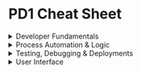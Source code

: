# PD1 Cheat Sheet

<details>
	<summary>Developer Fundamentals</summary>

# Developer Fundamentals

## Standard Relationships & Fields

- **Master-detail**: on the child object, child obj do not have owners so they can't be used with queues
- **Lookup**: on the child object
- **Junction**: child object with two master detail fields, inherits security of first master
- **External Lookup**: external parent object
- **Indirect Lookup**: external child object
- **Roll Up Summary**: on the master, `COUNT/SUM/MIN/MAX`, works on lookups: Opp-Opp Product, Account-Opp, Campaign-Campaign Members
- **Validation Rules**: don't operate on parent-child relationships, can't be used on record deletion
- **Formula Field**: can't be used in a roll up summary field if it references a field on a different object or if `NOW()` or `TODAY()` methods are in the formula
- **Cross-Object Formula Field**: created on child to reference data from parent, can't be used in roll-up summary fields

## Save Order of Execution
1. System Validation
2. Before Save Flows
3. Before Triggers
4. Validation Rules and System Validation
5. Duplicate Rules
6. _Save to database but not committed_
7. After Trigger
8. Assignment Rules
9. Auto response Rules
10. Workflow Rules
11. Escalation Rules
12. Flow Automation
13. After Save Flows
14. Commit to database

**S**am's **F**amily **T**ook **V**alerie **D**own **S**outh **T**o **A** **A**uto **W**orkshop's **E**nclosed **F**oyer.

## Governor Limits
- **SOQL Queries**: 100
- **DML**: 150

## Model View Controller Architecture
- **Model**: where data is saved
- **View**: how data is visualized
- **Controller**: how data is manipulated/logic

## Data Imports & Exports

|   | Data Import Wizard      | Data Loader |
| ----------- | ----------- | ----------- |
| **Max Records** | 50K    | 5M       |
| **Pros** | - Choose whether to trigger workflow rules   | - Can save mapping for later use <br> - Can delete and export data    |
| **Cons** |  - Can only insert, update or upsert <br> - Can't use on product and opportunities <br> - Can't save mappings <br> - Can't schedule imports   | - No option to turn off workflow rules |

<br>

![image](https://github.com/abbiedaniel/salesforce-maintenance/assets/116677150/41026379-2bf2-46e1-a7b5-28dab8514a1b)

## Schema Namespace
- `DescribeSObjectResult` Methods
	- `getLabel()` label may or may not match object name, `getName()` name of object
 	- `isDeletable()`, `isAccessible()` and `isCreatable()`
  	- `getSobjectType()`
  	- `getRecordTypeInfos()`, `getRecordTypeInfosByDeveloperName()`, `getRecordTypeInfosById()`, and `getRecordTypeInfosByName()`
- `DescribeFieldResult` Methods
	- `getDigits()` for ints, `getScale()` for doubles 
 	- `getLength()` for max size of field in char
  	- `getLabel()`
  	- `getSObjectType()`
  	- `getDescribe()` instantiates a field describe result object

## Object & Field Level Security
- `WITH SECURITY_ENFORCED`: enable FLS and object level secuirty permissions checking in a SOQL query. TYhrows an exception if a field or object referenced is inaccessible.
- `Security.stripInaccessible(AccessType.CREATABLE, sourceRecords)`: strip fields from SOQL results that fail FLS checks. No exception is thrown.
- `Contact.sobjectType.getDescribe().isCreateable()` and `Contact.LastName.getDescribe().isReadable()`: respect the object and field access of the running user. This can also be accomplished with `Schema.sObjectType.Contact.isDeletable()`.

<br>

</details>

<details>
	<summary>Process Automation & Logic</summary>

# Process Automation & Logic


<details>
	<summary>Apex</summary>
	
## About Apex
- Apex is a programming language that uses Java-like syntax and acts like database stored procedures.
- **Hosted**: Apex is saved, compiled, and executed on the server—the Lightning Platform.
- **Object oriented**: Apex supports classes, interfaces, inheritance, abstraction, polymorphism, and encapsulation.
- **Strongly typed**: Apex validates references to objects at compile time.

## Apex Class Definition & Members
- Access Modifiers: `global`, `public`, `private`, `protected`
- Sharing Context: `with sharing`, `without sharing`, `inherited sharing`
- Class Keywords: `implements`, `extends`
- Interface keywords: `abstract`, `virtual`, `interface`
- Constructors
- Member variables
- Member properties
- Methods

## Apex Data Types
- **String**: 'hello world'
- **Boolean**: true or false
- **Integer**: 7
- **Decimal**: 7.7
- **Double**: 3.14159265
- **Id**: 006Hs00001KsrsSIAR
- **Date**: 2024-01-23
- **DateTime**: 2024-01-23 03:03:03
- **Time**: 02:39:39.217Z
- **Blob**: binary data
- **Enum**: store set of id that are accessed one at a time
- **List**: `List<String> colorsList = new List<String>{'red'};`
- **Set**: `Set<Integer> intSet = new Set<Integer>();`
- **Map**: `Map<Id, String> idList = new Map<Id, String>();`

## Apex Class Use Cases
- **Trigger Handler Class:** `public class AccountTriggerHandler {}`
- **Lightning Web Controller Class:** `public class MedsListController{}`
- **Visualforce Controller Class:** `public class EditPageController{}`
- **Exception Class:** `public class MyCustomException extends Exception{}`
- **Test Data Factory Class:** `@isTest public class TestDataFactory{}`
- **Test Class:** `@isTest private class AccountTriggerHandlerTest{}`
- **Invocable Methods for Flows & Process Builders to Call:** `@InvocableMethod(callout = true label = 'methodName' description = 'description' category = 'DML')specialMethod(){}`
- **Web Services Methods for External Services to Call:** `@future(callout=true) static void myfutureMethod(){}`

## Apex Triggers
- **Before triggers** are used to update or validate record values on the same record/object before they’re saved to the database.
- **After triggers** are used to acceess field values, such as Ids, that are set by the system and to effect changes in other or related records or objects. (Records that trigger the after trigger are **read-only**).
- **Trigger Event Context:** before insert/update/delete and after insert/update/delete/undelete
- **Trigger Definition:** `trigger AccountTrigger on Account(before update){}`
- **Trigger Error Handling:** `addError('Error!')` prevents the dml operation from occurring on the field or record
- **Trigger Context Variables:**
	- update: `Trigger.old`, `Trigger.oldMap`,  `Trigger.new` & `Trigger.newMap` 
	- delete: `Trigger.old` & `Trigger.oldMap` 
 	- undelete: `Trigger.new` & `Trigger.newMap` (before undelete is not a thing so this is only for after undelete triggers)
  	- insert: `Trigger.new` & **after** insert: `Trigger.newMap` (before insert won't have access to the new map since the record id won't exist yet)
- **Other Context Variables available in all triggers:** `isBefore`, `isAfter`, `isUndelete`, `isDelete`, `isUpdate`,  `isInsert`, `isExecuting`, `operationType`, `size`

 
## Asynchronous Apex
- **Future methods:** separate transactions, web service callouts. Must have `@future` annotation.
- **Batch Apex:** large data processing, data cleansing or archiving. Must have `start`, `execute` and `finish` methods. Use `Database.executeBatch(ExampleClass, batchSize)` to run the batch class.
- **Queueable Apex:** sequential processing, external web service callouts. Must have `execute` method. Use `System.enqueJob(ExampleQueueableClass)` to run the class.
- **Scheduled Apex:** scheduled processing, weekly or monthly. must have `execute` method. It can call schedule other async apex classes. Use `System.schedule('Job Title', scheduledDateTime, ExampleScheduledApexClass)` to schedule the class or schedule the class in setup.
- **Monitor Jobs:** View in progress or completed jobs in **Apex Jobs** and view future scheduled jobs in **Scheduled Jobs**. The calling methods for batch, queueable and scheduled apex return a job id, which can be used to query for the `AsyncApexJob` object. Example: `ID jobID = System.enqueueJob(queueClass);`
`AsyncApexJob job = [SELECT Id, Status, NumberOfErrors FROM AsyncApexJob WHERE Id = :jobID];`



## Exception Handling

## Custom Exception Class & Method

## Exception Examples
- `System.DmlException`
- `System.ListException`
- `System.QueryException`
- `System.LimitException`

</details>

<details>
	<summary>DML, SOQL & SOSL</summary>

## DML
- DML operations: insert, update, upsert, delete, undelete, merge
- Database methods allow for partial success: `Database.insert(records, allOrNone)`
- Database methods return results objects in `Database.SaveResult` for inserts and updates, `Database.UndeleteResult` for undeletes, `Database.DeleteResult` for deletes, `Database.UpsertResult` for upsert and `Database.MergeResult` for merges. Each object has `getErrors()` and `isSucess()` methods. 

## SOQL
- Standard Object and Fields: `SELECT Id, FirstName, LastName FROM Contact WHERE FirstName='Abbie' AND LastName='Daniel' ORDER BY FirstName ASC LIMIT 10`
- Standard Parent-to-Child: `SELECT Id, Name, ( SELECT Id FROM Contacts ) FROM Account`
- Custom Parent-to-Child: `SELECT Id, Name, ( SELECT Id FROM Course_Deliveries__r ) FROM Course__c`
- Standard Child-to-Parent: `SELECT Id, AccountId, Account.Name FROM Contact`
- Custom Child-to-Parent: `SELECT Id, Course__C, Course__r.Name FROM Course_Delivery__c`
- Geolocation Field: `SELECT Id, Office_Location__Lattitude__s, Office_Location__Longitude__s FROM Account `
- Wildcards: `%` matches 0 or more characters & `_` matches 1 or more characters
- Count & Group By: `SELECT StatusPickList__c, COUNT(Name) FROM Case GROUP BY StatusPicklist__c`

# LEFT OFF HERE

## SOSL
- complicated SOSL example

</details>

<details>
	<summary>Apex Integration</summary>

## Custom Metadata

## Custom Platform Events

## Custom Settings

## Apex Integration

![image](https://github.com/abbiedaniel/salesforce-maintenance/assets/116677150/656217d8-c27f-4759-90bd-efe3197c1c36)


</details>

<br>

</details>
 
<details>
	<summary>Testing, Debugging & Deployments</summary>
 
# Testing, Debugging & Depoyments

## Test Class & Methods
## Log Inspector
## Debug Logs
## Sandboxes
## Code Coverage
 - why its required
## Deployment Tools
- VSCode & Salesforce CLI
- **ANT Migration Tool:** Java/Ant-based command-line utility for moving metadata between a local directory and a Salesforce org. Can be used for deployment in a scripting environment and is best to use in repetetive deployments using the same parameters.
## Change Sets

<br>


</details>


<details>
	<summary>User Interface</summary>

 # User Interface

<details>
	<summary>Visualforce</summary>

## Visualforce
## Visualforce Page
## Standard Controller
## Standard List Controller
## Custom Controller

<br>


</details>

<details>
	<summary>Lightning Web Component</summary>

## LWC Framework
## LWC Benefits
## LWC Decorators
## Lightning Web Components
## Child to Parent and Parent to Child LWC Communication
## Lightning Message Service
## Lightning Data Service
## LWC Security
</details>

<details>
	<summary>Lightning Aura Component</summary>
	
## Lightning Aura Components
## Aura Component Framework

<br>


</details>


</details>
